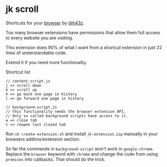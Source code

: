 # jk scroll
Shortcuts for your [browser](https://addons.mozilla.org/en-US/firefox/addon/jk-scroll/) by [@h43z](https://twitter.com/h43z). 

Too many browser extensions have permissions that allow them full
access to every website you are visiting. 

This extension does 90% of what I want from a shortcut extension in just 22
lines of understandable code.

Extend it if you need more functionality.

Shortcut list
```
// content-script.js
j => scroll down
k => scroll up
h => go back one page in history
l => go forward one page in history

// background-script.js 
// this functionality needs the browser extension API.
// Only so called background scripts have access to it.
w => close tab
t => reopen last closed tab
```

Run `sh create-extension.sh` and install `jk-extension.zip` manually in your
browsers addons/extension section.

So far the commands in  `background-script` won't work in `google-chrome`.
Replace the `browser` keyword with `chrome` and change the code from using
`promises` into callbacks. That should do the trick.

